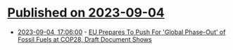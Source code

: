 # [Published on 2023-09-04](index.md)

* [2023-09-04, 17:06:00](https://news.slashdot.org/story/23/09/04/176220/eu-prepares-to-push-for-global-phase-out-of-fossil-fuels-at-cop28-draft-document-shows?utm_source=rss1.0mainlinkanon&utm_medium=feed) - [EU Prepares To Push For 'Global Phase-Out' of Fossil Fuels at COP28, Draft Document Shows](https://news.slashdot.org/story/23/09/04/176220/eu-prepares-to-push-for-global-phase-out-of-fossil-fuels-at-cop28-draft-document-shows?utm_source=rss1.0mainlinkanon&utm_medium=feed)
